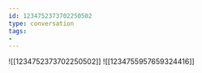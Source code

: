 ```yaml
---
id: 1234752373702250502
type: conversation
tags:
- 
---
```

![[1234752373702250502]]
![[1234755957659324416]]

